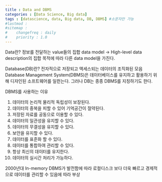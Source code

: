 ```yaml
---
title : Data and DBMS
categories : [Data Science, Big data]
tags : [datascience, data, Big data, DB, DBMS] #소문자만 가능
#lastmod : 
#sitemap :
#    changefreq : daily
#    priority : 1.0
---
```


<!--
---
layout: categories
title: Categories
date : YYYY-MM-DD HH:MM:SS +/-TTTT
icon: fas fa-stream
---
-->

Data란? 정보를 전달하는 value들의 집합
data model -> High-level data description의 집합
목적에 따라 다른 data model을 가진다.

Database(DB)란? 전자적으로 저장되고 액세스되는 데이터의 조직화된 모음
Database Management System(DBMS)은 데이터베이스를 유지하고 활용하기 위해 디자인된 소프트웨어를 일컫는다.
그러나 DB는 종종 DBMS를 지칭하기도 한다.

DBMS를 사용하는 이유
1. 데이터의 논리적 물리적 독립성이 보장된다.
2. 데이터의 중복을 피할 수 있어 기억공간이 절약된다.
3. 저장된 자료를 공동으로 이용할 수 있다.
4. 데이터의 일관성을 유지할 수 있다.
5. 데이터의 무결성을 유지할 수 있다.
6. 보안을 유지할 수 있다.
7. 데이터를 표준화 할 수 있다.
8. 데이터를 통합하여 관리할 수 있다.
9. 항상 최신의 데이터를 유지한다.
10. 데이터의 실시간 처리가 가능하다.

2000년대 In-memory DBMS가 발전함에 따라 로컬디스크 보다 더욱 빠르고 경제적으로 데이터를 관리할 수 있음에 따라 부상